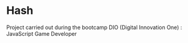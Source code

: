 # Hash

Project carried out during the bootcamp DIO (Digital Innovation One) : JavaScript Game Developer